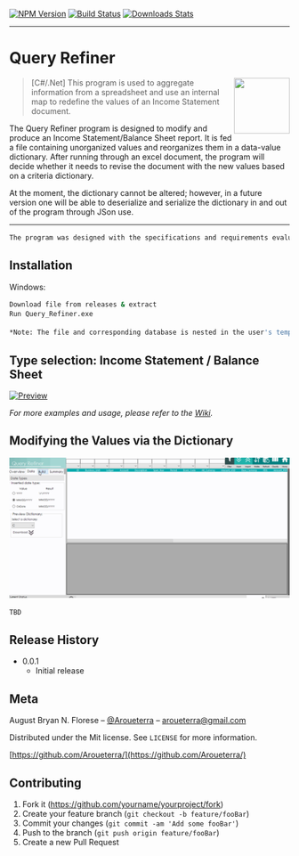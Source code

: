 [![NPM Version][npm-image]][npm-url]
[![Build Status][travis-image]][travis-url]
[![Downloads Stats][npm-downloads]][npm-url]

---

# Query Refiner

<img align="right" width="100" height="100" src="https://avatars1.githubusercontent.com/u/20365551?s=400&u=e500e44c444dc1edd386184520cef4cbb79c448c&v=4">

> [C#/.Net] This program is used to aggregate information from a spreadsheet and use an internal map to redefine the values of an Income Statement document.

The Query Refiner program is designed to modify and produce an Income Statement/Balance Sheet report. 
It is fed a file containing unorganized values and reorganizes them in a data-value dictionary. After running through an excel document, the program will decide whether it needs to revise the document with the new values based on a criteria dictionary.

At the moment, the dictionary cannot be altered; however, in a future version one will be able to deserialize and serialize the dictionary in and out of the program through JSon use.

---

```sh
The program was designed with the specifications and requirements evaluated by the Tax Compliance department of Convergys Philippines Inc., as such it may not be as flexible as I'd intended. Future revisions will rectify this.
```


## Installation

Windows:

```sh
Download file from releases & extract
Run Query_Refiner.exe

*Note: The file and corresponding database is nested in the user's temporary files directory. This is due to the initial requirement that the installation bypass administrator elevation requirements.
```



## Type selection: Income Statement / Balance Sheet

[![Preview](https://github.com/Aroueterra/Query-Refiner/blob/master/graphics/TableSelection2.gif)]()


_For more examples and usage, please refer to the [Wiki][wiki]._

## Modifying the Values via the Dictionary

[![Table](https://github.com/Aroueterra/Query-Refiner/blob/master/graphics/Navigating.gif)]()

 
```sh
TBD
```

## Release History


* 0.0.1
    * Initial release

## Meta

August Bryan N. Florese – [@Aroueterra](https://www.facebook.com/Aroueterra) – aroueterra@gmail.com

Distributed under the Mit license. See ``LICENSE`` for more information.

[https://github.com/Aroueterra/](https://github.com/Aroueterra/)

## Contributing

1. Fork it (<https://github.com/yourname/yourproject/fork>)
2. Create your feature branch (`git checkout -b feature/fooBar`)
3. Commit your changes (`git commit -am 'Add some fooBar'`)
4. Push to the branch (`git push origin feature/fooBar`)
5. Create a new Pull Request

<!-- Markdown link & img dfn's -->
[npm-image]: https://img.shields.io/npm/v/datadog-metrics.svg?style=flat-square
[npm-url]: https://npmjs.org/package/datadog-metrics
[npm-downloads]: https://img.shields.io/npm/dm/datadog-metrics.svg?style=flat-square
[travis-image]: https://img.shields.io/travis/dbader/node-datadog-metrics/master.svg?style=flat-square
[travis-url]: https://travis-ci.org/dbader/node-datadog-metrics
[wiki]: https://github.com/yourname/yourproject/wiki
